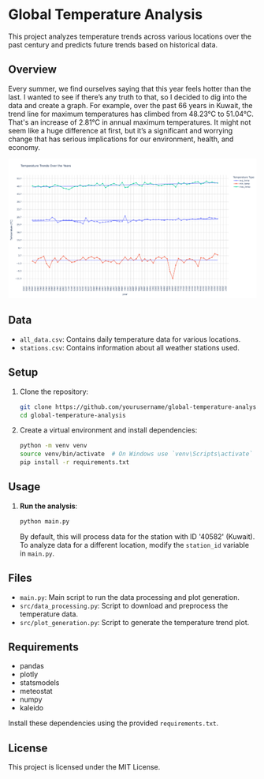 # Global Temperature Analysis

This project analyzes temperature trends across various locations over the past century and predicts future trends based on historical data.

## Overview

Every summer, we find ourselves saying that this year feels hotter than the last. I wanted to see if there’s any truth to that, so I decided to dig into the data and create a graph. For example, over the past 66 years in Kuwait, the trend line for maximum temperatures has climbed from 48.23°C to 51.04°C. That's an increase of 2.81°C in annual maximum temperatures. It might not seem like a huge difference at first, but it’s a significant and worrying change that has serious implications for our environment, health, and economy.

![Temperature Trend Example](images/kuwait.png)

## Data

- `all_data.csv`: Contains daily temperature data for various locations.
- `stations.csv`: Contains information about all weather stations used.

## Setup

1. Clone the repository:
    ```bash
    git clone https://github.com/yourusername/global-temperature-analysis.git
    cd global-temperature-analysis
    ```

2. Create a virtual environment and install dependencies:
    ```bash
    python -m venv venv
    source venv/bin/activate  # On Windows use `venv\Scripts\activate`
    pip install -r requirements.txt
    ```

## Usage

1. **Run the analysis**:
    ```bash
    python main.py
    ```

    By default, this will process data for the station with ID '40582' (Kuwait). To analyze data for a different location, modify the `station_id` variable in `main.py`.

## Files

- `main.py`: Main script to run the data processing and plot generation.
- `src/data_processing.py`: Script to download and preprocess the temperature data.
- `src/plot_generation.py`: Script to generate the temperature trend plot.

## Requirements

- pandas
- plotly
- statsmodels
- meteostat
- numpy
- kaleido

Install these dependencies using the provided `requirements.txt`.

## License

This project is licensed under the MIT License.
